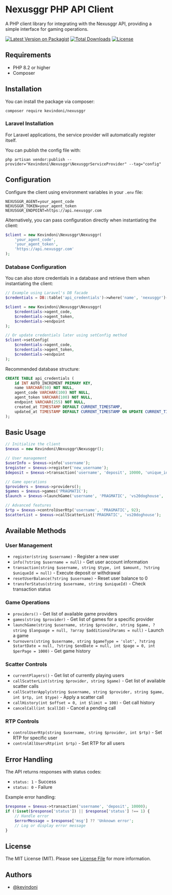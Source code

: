# Nexusggr PHP API Client

A PHP client library for integrating with the Nexusggr API, providing a simple interface for gaming operations.

[![Latest Version on Packagist](https://img.shields.io/packagist/v/kevindoni/nexusggr.svg?style=flat-square)](https://packagist.org/packages/kevindoni/nexusggr)
[![Total Downloads](https://img.shields.io/packagist/dt/kevindoni/nexusggr.svg?style=flat-square)](https://packagist.org/packages/kevindoni/nexusggr)
[![License](https://img.shields.io/packagist/l/kevindoni/nexusggr.svg?style=flat-square)](https://packagist.org/packages/kevindoni/nexusggr)

## Requirements

- PHP 8.2 or higher
- Composer

## Installation

You can install the package via composer:

```shell
composer require kevindoni/nexusggr
```

### Laravel Installation

For Laravel applications, the service provider will automatically register itself.

You can publish the config file with:
```shell
php artisan vendor:publish --provider="Kevindoni\Nexusggr\NexusggrServiceProvider" --tag="config"
```

## Configuration

Configure the client using environment variables in your `.env` file:

```dotenv
NEXUSGGR_AGENT=your_agent_code
NEXUSGGR_TOKEN=your_agent_token
NEXUSGGR_ENDPOINT=https://api.nexusggr.com
```

Alternatively, you can pass configuration directly when instantiating the client:

```php
$client = new Kevindoni\Nexusggr\Nexusggr(
    'your_agent_code',
    'your_agent_token',
    'https://api.nexusggr.com'
);
```

### Database Configuration

You can also store credentials in a database and retrieve them when instantiating the client:

```php
// Example using Laravel's DB facade
$credentials = DB::table('api_credentials')->where('name', 'nexusggr')->first();

$client = new Kevindoni\Nexusggr\Nexusggr(
    $credentials->agent_code,
    $credentials->agent_token,
    $credentials->endpoint
);

// Or update credentials later using setConfig method
$client->setConfig(
    $credentials->agent_code,
    $credentials->agent_token,
    $credentials->endpoint
);
```

Recommended database structure:

```sql
CREATE TABLE api_credentials (
    id INT AUTO_INCREMENT PRIMARY KEY,
    name VARCHAR(50) NOT NULL,
    agent_code VARCHAR(100) NOT NULL,
    agent_token VARCHAR(100) NOT NULL,
    endpoint VARCHAR(255) NOT NULL,
    created_at TIMESTAMP DEFAULT CURRENT_TIMESTAMP,
    updated_at TIMESTAMP DEFAULT CURRENT_TIMESTAMP ON UPDATE CURRENT_TIMESTAMP
);
```

## Basic Usage

```php
// Initialize the client
$nexus = new Kevindoni\Nexusggr\Nexusggr();

// User management
$userInfo = $nexus->info('username');
$register = $nexus->register('new_username');
$deposit = $nexus->transaction('username', 'deposit', 10000, 'unique_id_123');

// Game operations
$providers = $nexus->providers();
$games = $nexus->games('PRAGMATIC');
$launch = $nexus->launchGame('username', 'PRAGMATIC', 'vs20doghouse', 'en');

// Advanced features
$rtp = $nexus->controlUserRtp('username', 'PRAGMATIC', 92);
$scatterList = $nexus->callScatterList('PRAGMATIC', 'vs20doghouse');
```

## Available Methods

### User Management

- `register(string $username)` - Register a new user
- `info(?string $username = null)` - Get user account information
- `transaction(string $username, string $type, int $amount, ?string $uniqueId = null)` - Execute deposit or withdrawal
- `resetUserBalance(?string $username)` - Reset user balance to 0
- `transferStatus(string $username, string $uniqueId)` - Check transaction status

### Game Operations

- `providers()` - Get list of available game providers
- `games(string $provider)` - Get list of games for a specific provider
- `launchGame(string $username, string $provider, string $game, ?string $language = null, ?array $additionalParams = null)` - Launch a game
- `turnovers(string $username, string $gameType = 'slot', ?string $startDate = null, ?string $endDate = null, int $page = 0, int $perPage = 1000)` - Get game history

### Scatter Controls

- `currentPlayers()` - Get list of currently playing users
- `callScatterList(string $provider, string $game)` - Get list of available scatter calls
- `callScatterApply(string $username, string $provider, string $game, int $rtp, int $type)` - Apply a scatter call
- `callHistory(int $offset = 0, int $limit = 100)` - Get call history
- `cancelCall(int $callId)` - Cancel a pending call

### RTP Controls

- `controlUserRtp(string $username, string $provider, int $rtp)` - Set RTP for specific user
- `controlAllUsersRtp(int $rtp)` - Set RTP for all users

## Error Handling

The API returns responses with status codes:
- `status: 1` - Success
- `status: 0` - Failure

Example error handling:

```php
$response = $nexus->transaction('username', 'deposit', 10000);
if (!isset($response['status']) || $response['status'] !== 1) {
    // Handle error
    $errorMessage = $response['msg'] ?? 'Unknown error';
    // Log or display error message
}
```

## License

The MIT License (MIT). Please see [License File](LICENSE.md) for more information.

## Authors

- [@kevindoni](https://t.me/synystergatesofolympus)


